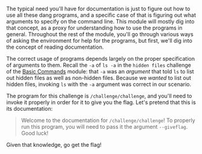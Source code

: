 The typical need you'll have for documentation is just to figure out how to use all these dang programs, and a specific case of that is figuring out what arguments to specify on the command line.
This module will mostly dig into that concept, as a proxy for understanding how to use the programs in general.
Throughout the rest of the module, you'll go through various ways of asking the environment for help for the programs, but first, we'll dig into the concept of reading documentation.

The correct usage of programs depends largely on the proper specification of arguments to them.
Recall the `-a` of `ls -a` in the `hidden files` challenge of the [Basic Commands](../commands) module: that `-a` was an _argument_ that told `ls` to list out hidden files as well as non-hidden files.
Because we _wanted_ to list out hidden files, invoking `ls` with the `-a` argument was correct in our scenario.

The program for this challenge is `/challenge/challenge`, and you'll need to invoke it properly in order for it to give you the flag.
Let's pretend that this is its documentation:

> Welcome to the documentation for `/challenge/challenge`! To properly run this program, you will need to pass it the argument `--giveflag`. Good luck!

Given that knowledge, go get the flag!
